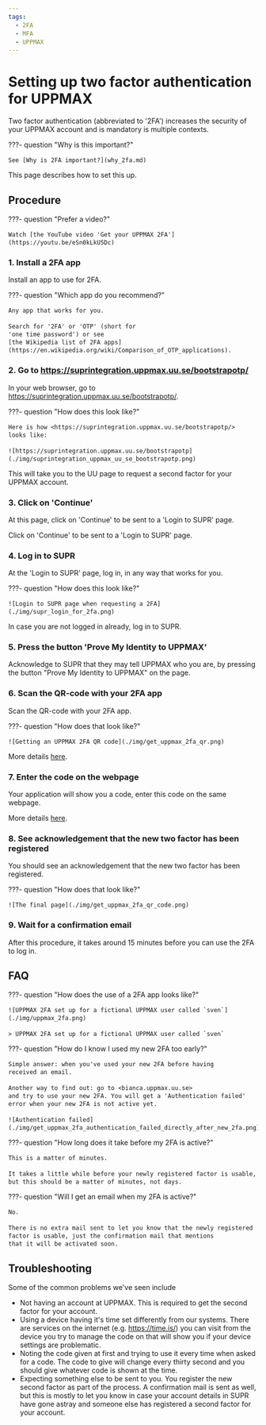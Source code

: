 ```yaml
---
tags:
  - 2FA
  - MFA
  - UPPMAX
---
```


# Setting up two factor authentication for UPPMAX

Two factor authentication (abbreviated to '2FA')
increases the security of your UPPMAX account
and is mandatory is multiple contexts.

???- question "Why is this important?"

    See [Why is 2FA important?](why_2fa.md)

This page describes how to set this up.

## Procedure

???- question "Prefer a video?"

    Watch [the YouTube video 'Get your UPPMAX 2FA'](https://youtu.be/eSn0kLkU5Dc)

### 1. Install a 2FA app

Install an app to use for 2FA.

???- question "Which app do you recommend?"

    Any app that works for you.

    Search for '2FA' or 'OTP' (short for
    'one time password') or see
    [the Wikipedia list of 2FA apps](https://en.wikipedia.org/wiki/Comparison_of_OTP_applications).

### 2. Go to <https://suprintegration.uppmax.uu.se/bootstrapotp/>

In your web browser, go to <https://suprintegration.uppmax.uu.se/bootstrapotp/>.

???- question "How does this look like?"

    Here is how <https://suprintegration.uppmax.uu.se/bootstrapotp/>
    looks like:

    ![https://suprintegration.uppmax.uu.se/bootstrapotp](./img/suprintegration_uppmax_uu_se_bootstrapotp.png)

This will take you to the UU page to request a second factor for your UPPMAX account.

### 3. Click on 'Continue'

At this page, click on 'Continue' to be sent to a 'Login to SUPR' page.

Click on 'Continue' to be sent to a 'Login to SUPR' page.

### 4. Log in to SUPR

At the 'Login to SUPR' page, log in, in any way that works for you.

???- question "How does this look like?"

    ![Login to SUPR page when requesting a 2FA](./img/supr_login_for_2fa.png)

In case you are not logged in already, log in to SUPR.

### 5. Press the button 'Prove My Identity to UPPMAX'

Acknowledge to SUPR that they may tell UPPMAX who you are,
by pressing the button "Prove My Identity to UPPMAX" on the page.

### 6. Scan the QR-code with your 2FA app

Scan the QR-code with your 2FA app.

???- question "How does that look like?"

    ![Getting an UPPMAX 2FA QR code](./img/get_uppmax_2fa_qr.png)

More details [here](get_uppmax_2fa_qr.md).

### 7. Enter the code on the webpage

Your application will show you a code, enter this code on the same webpage.

More details [here](get_uppmax_2fa_qr_code.md).

### 8. See acknowledgement that the new two factor has been registered

You should see an acknowledgement that the new two factor has been registered.

???- question "How does that look like?"

    ![The final page](./img/get_uppmax_2fa_qr_code.png)

### 9. Wait for a confirmation email

After this procedure, it takes around 15 minutes before you can use
the 2FA to log in.

## FAQ

???- question "How does the use of a 2FA app looks like?"

    ![UPPMAX 2FA set up for a fictional UPPMAX user called `sven`](./img/uppmax_2fa.png)

    > UPPMAX 2FA set up for a fictional UPPMAX user called `sven`

???- question "How do I know I used my new 2FA too early?"

    Simple answer: when you've used your new 2FA before having
    received an email.

    Another way to find out: go to <bianca.uppmax.uu.se>
    and try to use your new 2FA. You will get a 'Authentication failed'
    error when your new 2FA is not active yet.

    ![Authentication failed](./img/get_uppmax_2fa_authentication_failed_directly_after_new_2fa.png)

???- question "How long does it take before my 2FA is active?"

    This is a matter of minutes.

    It takes a little while before your newly registered factor is usable,
    but this should be a matter of minutes, not days.

???- question "Will I get an email when my 2FA is active?"

    No.

    There is no extra mail sent to let you know that the newly registered
    factor is usable, just the confirmation mail that mentions
    that it will be activated soon.


## Troubleshooting

Some of the common problems we've seen include

- Not having an account at UPPMAX. This is required to get the second factor for your account.
- Using a device having it's time set differently from our systems. There are services on the internet (e.g. <https://time.is/>) you can visit from the device you try to manage the code on that will show you if your device settings are problematic.
- Noting the code given at first and trying to use it every time when asked for a code. The code to give will change every thirty second and you should give whatever code is shown at the time.
- Expecting something else to be sent to you. You register the new second factor as part of the process. A confirmation mail is sent as well, but this is mostly to let you know in case your account details in SUPR have gone astray and someone else has registered a second factor for your account.
